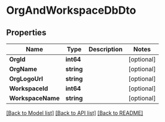 # OrgAndWorkspaceDbDto

## Properties

Name | Type | Description | Notes
------------ | ------------- | ------------- | -------------
**OrgId** | **int64** |  | [optional] 
**OrgName** | **string** |  | [optional] 
**OrgLogoUrl** | **string** |  | [optional] 
**WorkspaceId** | **int64** |  | [optional] 
**WorkspaceName** | **string** |  | [optional] 

[[Back to Model list]](../README.md#documentation-for-models) [[Back to API list]](../README.md#documentation-for-api-endpoints) [[Back to README]](../README.md)


